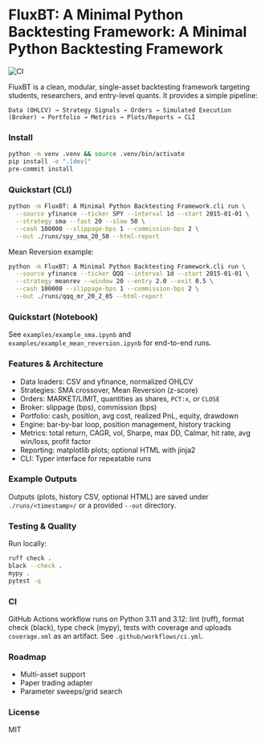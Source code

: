 # FluxBT: A Minimal Python Backtesting Framework: A Minimal Python Backtesting Framework

![CI](https://github.com/aryanbonigala/Backtesting-Framework-SP/actions/workflows/ci.yml/badge.svg)

FluxBT is a clean, modular, single-asset backtesting framework targeting students, researchers, and entry-level quants. It provides a simple pipeline:

```
Data (OHLCV) → Strategy Signals → Orders → Simulated Execution (Broker) → Portfolio → Metrics → Plots/Reports → CLI
```

### Install

```bash
python -m venv .venv && source .venv/bin/activate
pip install -e ".[dev]"
pre-commit install
```

### Quickstart (CLI)

```bash
python -m FluxBT: A Minimal Python Backtesting Framework.cli run \
  --source yfinance --ticker SPY --interval 1d --start 2015-01-01 \
  --strategy sma --fast 20 --slow 50 \
  --cash 100000 --slippage-bps 1 --commission-bps 2 \
  --out ./runs/spy_sma_20_50 --html-report
```

Mean Reversion example:

```bash
python -m FluxBT: A Minimal Python Backtesting Framework.cli run \
  --source yfinance --ticker QQQ --interval 1d --start 2015-01-01 \
  --strategy meanrev --window 20 --entry 2.0 --exit 0.5 \
  --cash 100000 --slippage-bps 1 --commission-bps 2 \
  --out ./runs/qqq_mr_20_2_05 --html-report
```

### Quickstart (Notebook)

See `examples/example_sma.ipynb` and `examples/example_mean_reversion.ipynb` for end-to-end runs.

### Features & Architecture

- Data loaders: CSV and yfinance, normalized OHLCV
- Strategies: SMA crossover, Mean Reversion (z-score)
- Orders: MARKET/LIMIT, quantities as shares, `PCT:x`, or `CLOSE`
- Broker: slippage (bps), commission (bps)
- Portfolio: cash, position, avg cost, realized PnL, equity, drawdown
- Engine: bar-by-bar loop, position management, history tracking
- Metrics: total return, CAGR, vol, Sharpe, max DD, Calmar, hit rate, avg win/loss, profit factor
- Reporting: matplotlib plots; optional HTML with jinja2
- CLI: Typer interface for repeatable runs

### Example Outputs

Outputs (plots, history CSV, optional HTML) are saved under `./runs/<timestamp>/` or a provided `--out` directory.

### Testing & Quality

Run locally:

```bash
ruff check .
black --check .
mypy .
pytest -q
```

### CI

GitHub Actions workflow runs on Python 3.11 and 3.12: lint (ruff), format check (black), type check (mypy), tests with coverage and uploads `coverage.xml` as an artifact. See `.github/workflows/ci.yml`.

### Roadmap

- Multi-asset support
- Paper trading adapter
- Parameter sweeps/grid search

### License

MIT


